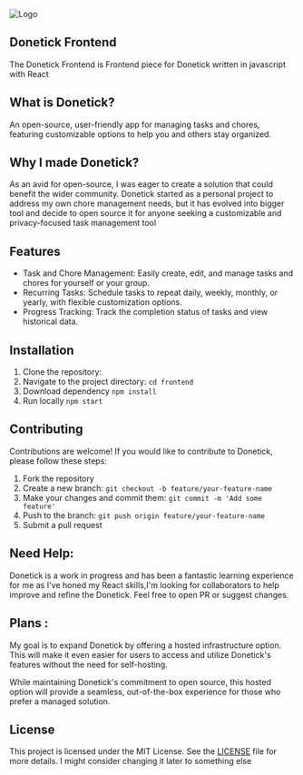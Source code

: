 ![Logo](assets/image.png)

## Donetick Frontend

The Donetick Frontend is Frontend piece for Donetick written in javascript with React

## What is Donetick?

An open-source, user-friendly app for managing tasks and chores, featuring customizable options to help you and others stay organized.

## Why I made Donetick?

As an avid for open-source, I was eager to create a solution that could benefit the wider community. Donetick started as a personal project to address my own chore management needs, but it has evolved into bigger tool and decide to open source it for anyone seeking a customizable and privacy-focused task management tool

## Features

- Task and Chore Management: Easily create, edit, and manage tasks and chores for yourself or your group.
- Recurring Tasks: Schedule tasks to repeat daily, weekly, monthly, or yearly, with flexible customization options.
- Progress Tracking: Track the completion status of tasks and view historical data.

## Installation

1. Clone the repository:
2. Navigate to the project directory: `cd frontend`
3. Download dependency `npm install`
4. Run locally `npm start`

## Contributing

Contributions are welcome! If you would like to contribute to Donetick, please follow these steps:

1. Fork the repository
2. Create a new branch: `git checkout -b feature/your-feature-name`
3. Make your changes and commit them: `git commit -m 'Add some feature'`
4. Push to the branch: `git push origin feature/your-feature-name`
5. Submit a pull request

## Need Help:

Donetick is a work in progress and has been a fantastic learning experience for me as I've honed my React skills,I'm looking for collaborators to help improve and refine the Donetick. Feel free to open PR or suggest changes.

## Plans :

My goal is to expand Donetick by offering a hosted infrastructure option. This will make it even easier for users to access and utilize Donetick's features without the need for self-hosting.

While maintaining Donetick's commitment to open source, this hosted option will provide a seamless, out-of-the-box experience for those who prefer a managed solution.

## License

This project is licensed under the MIT License. See the [LICENSE](LICENSE) file for more details. I might consider changing it later to something else
